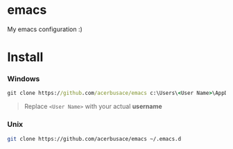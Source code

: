 # emacs
My emacs configuration :)

# Install
### Windows
```cmd
git clone https://github.com/acerbusace/emacs c:\Users\<User Name>\AppData\Roaming\.emacs.d
```
> Replace `<User Name>` with your actual **username**

### Unix
```bash
git clone https://github.com/acerbusace/emacs ~/.emacs.d
```
